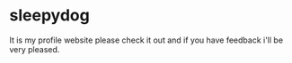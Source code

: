 # sleepydog
It is my profile website please check it out and if you have feedback i'll be very pleased.
